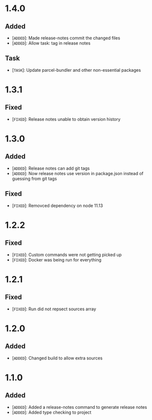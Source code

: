 # 1.4.0

## Added
 * [`ADDED`]: Made release-notes commit the changed files
 * [`ADDED`]: Allow task: tag in release notes

## Task
 * [`TASK`]: Update parcel-bundler and other non-essential packages

# 1.3.1

## Fixed
 * [`FIXED`]: Release notes unable to obtain version history

# 1.3.0

## Added
 * [`ADDED`]: Release notes can add git tags
 * [`ADDED`]: Now release notes use version in package.json instead of guessing from git tags

## Fixed
 * [`FIXED`]: Removced dependency on node 11.13

# 1.2.2

## Fixed
 * [`FIXED`]: Custom commands were not getting picked up
 * [`FIXED`]: Docker was being run for everything

# 1.2.1

## Fixed
 * [`FIXED`]: Run did not repsect sources array

# 1.2.0

## Added
 * [`ADDED`]: Changed build to allow extra sources

# 1.1.0

## Added
 * [`ADDED`]: Added a release-notes command to generate release notes
 * [`ADDED`]: Added type checking to project